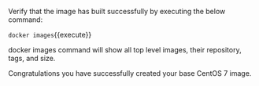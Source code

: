 
Verify that the image has built successfully by executing the below command:

`docker images`{{execute}}

docker images command will show all top level images, their repository, tags, and size.

Congratulations you have successfully created your base CentOS 7 image.
